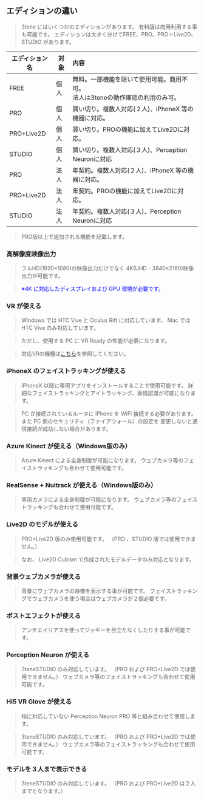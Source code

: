 ## エディションの違い

>3tene にはいくつかのエディションがあります。
>有料版は商用利用する事も可能です。
>エディションは大きく分けてFREE、PRO、PRO＋Live2D、STUDIO があります。

|エディション名|対象|内容|
|---|---|:---|
|FREE|個人|無料。一部機能を除いて使用可能。商用不可。<BR>法人は3teneの動作確認の利用のみ可。|
|PRO|個人|買い切り。複数人対応(２人)、iPhoneX 等の機器に対応。|
|PRO+Live2D|個人|買い切り。PROの機能に加えてLive2Dに対応。|
|STUDIO|個人|買い切り。複数人対応(３人)、Perception Neuronに対応|
|PRO|法人|年契約。複数人対応(２人)、iPhoneX 等の機器に対応。|
|PRO+Live2D|法人|年契約。PROの機能に加えてLive2Dに対応。|
|STUDIO|法人|年契約。複数人対応(３人)、Perception Neuronに対応|


>PRO版以上で追加される機能を記載します。


### 高解像度映像出力

>フルHD(1920×1080)の映像出力だけでなく
>4K(UHD - 3840×2160)映像出力が可能です。

><font color="Blue">※4K に対応したディスプレイおよび GPU 環境が必要です。</font>


### VR が使える

>Windows では HTC Vive と Oculus Rift に対応しています。
>Mac では HTC Vive のみ対応しています。

>ただし、使用する PC に VR Ready の性能が必要になります。

>対応VRの機種は[こちら](#equipment.md)を参照してください。


### iPhoneX のフェイストラッキングが使える

>iPhoneX 以降に専用アプリをインストールすることで使用可能です。
>詳細なフェイストラッキングとアイトラッキング、表情認識が可能になります。

>PC が接続されているルータに iPhone を WiFi 接続する必要があります。
>また PC 側のセキュリティ（ファイアウォール）の設定を
>変更しないと通信接続が成功しない場合があります。


### Azure Kinect が使える（Windows版のみ）

>Azure Kinect による全身制御が可能になります。
>ウェブカメラ等のフェイストラッキングも合わせて使用可能です。


### RealSense + Nuitrack が使える（Windows版のみ）

>専用カメラによる全身制御が可能になります。
>ウェブカメラ等のフェイストラッキングも合わせて使用可能です。


### Live2D のモデルが使える

>PRO+Live2D 版のみ使用可能です。
>（PRO 、STUDIO 版では使用できません。）

>なお、 Live2D Cubism で作成されたモデルデータのみ対応となります。


### 背景ウェブカメラが使える

>背景にウェブカメラの映像を表示する事が可能です。
>フェイストラッキングでウェブカメラを使う場合はウェブカメラが２個必要です。


### ポストエフェクトが使える

>アンチエイリアスを使ってジャギーを目立たなくしたりする事が可能です。


### Perception Neuron が使える

>3teneSTUDIO のみ対応しています。
>（PRO および PRO+Live2D では使用できません。）
>ウェブカメラ等のフェイストラッキングも合わせて使用可能です。


### Hi5 VR Glove が使える

>指に対応していない Perception Neuron PRO 等と組み合わせて使用します。

>3teneSTUDIO のみ対応しています。
>（PRO および PRO+Live2D では使用できません。）
>ウェブカメラ等のフェイストラッキングも合わせて使用可能です。


### モデルを３人まで表示できる

>3teneSTUDIO のみ対応しています。
>（PRO および PRO+Live2D は２人までとなります。）



